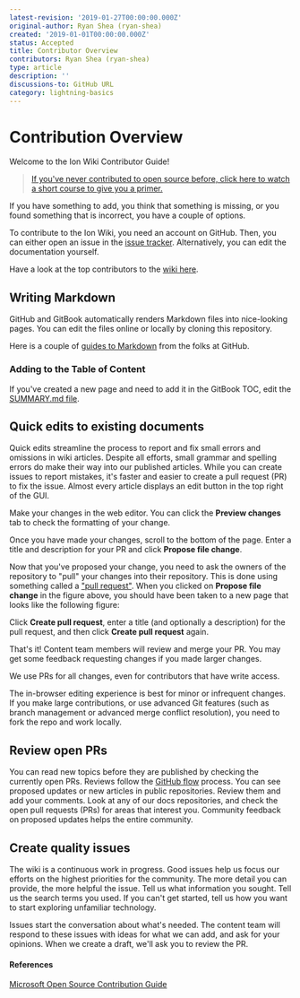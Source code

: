 ```yaml
---
latest-revision: '2019-01-27T00:00:00.000Z'
original-author: Ryan Shea (ryan-shea)
created: '2019-01-01T00:00:00.000Z'
status: Accepted
title: Contributor Overview
contributors: Ryan Shea (ryan-shea)
type: article
description: ''
discussions-to: GitHub URL
category: lightning-basics
---
```


# Contribution Overview

Welcome to the Ion Wiki Contributor Guide!

> [If you've never contributed to open source before, click here to watch a short course to give you a primer.](https://egghead.io/lessons/javascript-introduction-to-github)

If you have something to add, you think that something is missing, or you found something that is incorrect, you have a couple of options.

To contribute to the Ion Wiki, you need an account on GitHub. Then, you can either open an issue in the [issue tracker](https://github.com/radartech/ionwiki/issues). Alternatively, you can edit the documentation yourself.

Have a look at the top contributors to the [wiki here](https://github.com/RadarTech/ionwiki/graphs/contributors?from=2019-01-06&to=2019-01-28&type=c).

## Writing Markdown
GitHub and GitBook automatically renders Markdown files into nice-looking pages. You can edit the files online or locally by cloning this repository.

Here is a couple of [guides to Markdown](https://help.github.com/categories/writing-on-github/) from the folks at GitHub.

### Adding to the Table of Content
If you've created a new page and need to add it in the GitBook TOC, edit the [SUMMARY.md file](https://github.com/RadarTech/ionwiki/blob/master/SUMMARY.md).

## Quick edits to existing documents

Quick edits streamline the process to report and fix small errors and omissions in wiki articles. Despite all efforts, small grammar and spelling errors do make their way into our published articles. While you can create issues to report mistakes, it's faster and easier to create a pull request (PR) to fix the issue. Almost every article displays an edit button in the top right of the GUI.

Make your changes in the web editor. You can click the **Preview changes** tab to check the formatting of your change.

Once you have made your changes, scroll to the bottom of the page. Enter a title and description for your PR and click **Propose file change**.

Now that you've proposed your change, you need to ask the owners of the repository to "pull" your changes into their repository. This is done using something called a ["pull request"](https://github.com/RadarTech/ionwiki/tree/master/.contributing/pull-requests.md). When you clicked on **Propose file change** in the figure above, you should have been taken to a new page that looks like the following figure:

Click **Create pull request**, enter a title (and optionally a description) for the pull request, and then click **Create pull request** again.

That's it! Content team members will review and merge your PR. You may get some feedback requesting changes if you made larger changes.

We use PRs for all changes, even for contributors that have write access.

The in-browser editing experience is best for minor or infrequent changes. If you make large contributions, or use advanced Git features (such as branch management or advanced merge conflict resolution), you need to fork the repo and work locally.

## Review open PRs

You can read new topics before they are published by checking the currently open PRs. Reviews follow the [GitHub flow](https://guides.github.com/introduction/flow/) process. You can see proposed updates or new articles in public repositories. Review them and add your comments. Look at any of our docs repositories, and check the open pull requests (PRs) for areas that interest you. Community feedback on proposed updates helps the entire community.

## Create quality issues

The wiki is a continuous work in progress. Good issues help us focus our efforts on the highest priorities for the community. The more detail you can provide, the more helpful the issue. Tell us what information you sought. Tell us the search terms you used. If you can't get started, tell us how you want to start exploring unfamiliar technology.

Issues start the conversation about what's needed. The content team will respond to these issues with ideas for what we can add, and ask for your opinions. When we create a draft, we'll ask you to review the PR.

#### References

[Microsoft Open Source Contribution Guide](https://github.com/MicrosoftDocs/Contribute/tree/master)
